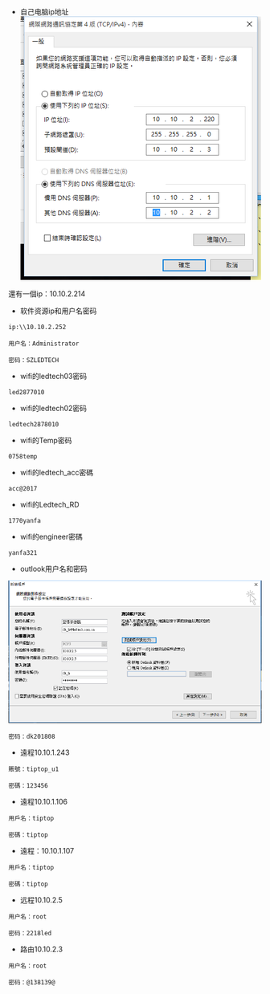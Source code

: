 - 自己电脑ip地址
![](image/1-1.png)

還有一個ip：10.10.2.214

- 软件资源ip和用户名密码

```
ip:\\10.10.2.252

用户名：Administrator

密码：SZLEDTECH
```

- wifi的ledtech03密码
```
led2877010
```
- wifi的ledtech02密码
```
ledtech2878010
```
- wifi的Temp密码
```
0758temp
```
- wifi的ledtech_acc密碼
```
acc@2017
```
- wifi的Ledtech_RD
```
1770yanfa
```

- wifi的engineer密碼
```
yanfa321
```

- outlook用户名和密码

![](image/1-2.png)

```
密码：dk201808
```
- 遠程10.10.1.243
```
賬號：tiptop_u1

密碼：123456
```

- 遠程10.10.1.106
```
用戶名：tiptop

密碼：tiptop
```

- 遠程：10.10.1.107
```
用戶名：tiptop

密碼：tiptop
```
- 远程10.10.2.5
```
用户名：root

密码：2218led
```
- 路由10.10.2.3
```
用户名：root

密码：@138139@
```